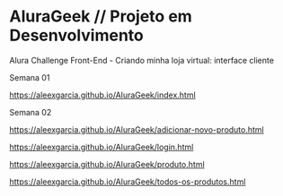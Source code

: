 # AluraGeek // Projeto em Desenvolvimento

Alura Challenge Front-End - Criando minha loja virtual: interface cliente

Semana 01 

https://aleexgarcia.github.io/AluraGeek/index.html

Semana 02

https://aleexgarcia.github.io/AluraGeek/adicionar-novo-produto.html

https://aleexgarcia.github.io/AluraGeek/login.html

https://aleexgarcia.github.io/AluraGeek/produto.html

https://aleexgarcia.github.io/AluraGeek/todos-os-produtos.html








